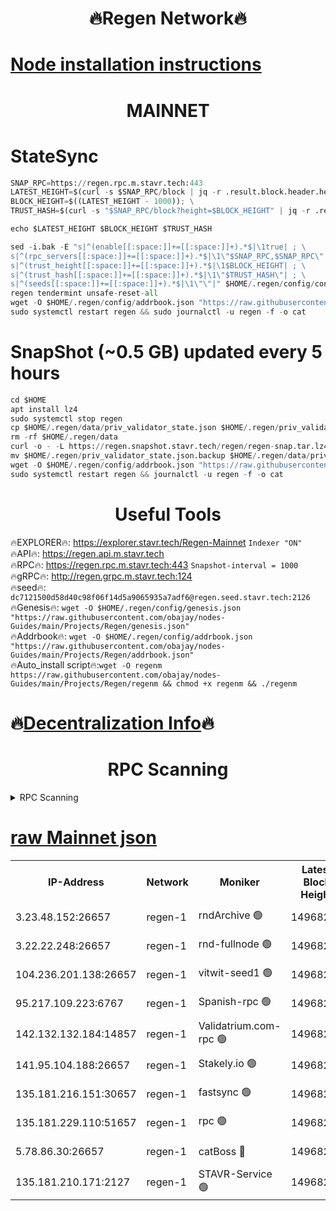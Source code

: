 <h1 align="center"> 🔥Regen Network🔥</h1>

[Node installation instructions](https://github.com/obajay/nodes-Guides/tree/main/Projects/Regen)
=
<h1 align="center"> MAINNET</h1>

# StateSync
```python
SNAP_RPC=https://regen.rpc.m.stavr.tech:443
LATEST_HEIGHT=$(curl -s $SNAP_RPC/block | jq -r .result.block.header.height); \
BLOCK_HEIGHT=$((LATEST_HEIGHT - 1000)); \
TRUST_HASH=$(curl -s "$SNAP_RPC/block?height=$BLOCK_HEIGHT" | jq -r .result.block_id.hash)

echo $LATEST_HEIGHT $BLOCK_HEIGHT $TRUST_HASH

sed -i.bak -E "s|^(enable[[:space:]]+=[[:space:]]+).*$|\1true| ; \
s|^(rpc_servers[[:space:]]+=[[:space:]]+).*$|\1\"$SNAP_RPC,$SNAP_RPC\"| ; \
s|^(trust_height[[:space:]]+=[[:space:]]+).*$|\1$BLOCK_HEIGHT| ; \
s|^(trust_hash[[:space:]]+=[[:space:]]+).*$|\1\"$TRUST_HASH\"| ; \
s|^(seeds[[:space:]]+=[[:space:]]+).*$|\1\"\"|" $HOME/.regen/config/config.toml
regen tendermint unsafe-reset-all
wget -O $HOME/.regen/config/addrbook.json "https://raw.githubusercontent.com/obajay/nodes-Guides/main/Projects/Regen/addrbook.json"
sudo systemctl restart regen && sudo journalctl -u regen -f -o cat
```
# SnapShot (~0.5 GB) updated every 5 hours
```python
cd $HOME
apt install lz4
sudo systemctl stop regen
cp $HOME/.regen/data/priv_validator_state.json $HOME/.regen/priv_validator_state.json.backup
rm -rf $HOME/.regen/data
curl -o - -L https://regen.snapshot.stavr.tech/regen/regen-snap.tar.lz4 | lz4 -c -d - | tar -x -C $HOME/.regen --strip-components 2
mv $HOME/.regen/priv_validator_state.json.backup $HOME/.regen/data/priv_validator_state.json
wget -O $HOME/.regen/config/addrbook.json "https://raw.githubusercontent.com/obajay/nodes-Guides/main/Projects/Regen/addrbook.json"
sudo systemctl restart regen && journalctl -u regen -f -o cat
```

 <h1 align="center"> Useful Tools</h1>

🔥EXPLORER🔥:     https://explorer.stavr.tech/Regen-Mainnet        `Indexer "ON"` \
🔥API🔥:          https://regen.api.m.stavr.tech \
🔥RPC🔥:          https://regen.rpc.m.stavr.tech:443              `Snapshot-interval = 1000` \
🔥gRPC🔥:         http://regen.grpc.m.stavr.tech:124 \
🔥seed🔥:      `dc7121500d58d40c98f06f14d5a9065935a7adf6@regen.seed.stavr.tech:2126` \
🔥Genesis🔥:   `wget -O $HOME/.regen/config/genesis.json "https://raw.githubusercontent.com/obajay/nodes-Guides/main/Projects/Regen/genesis.json"` \
🔥Addrbook🔥:  `wget -O $HOME/.regen/config/addrbook.json "https://raw.githubusercontent.com/obajay/nodes-Guides/main/Projects/Regen/addrbook.json"` \
🔥Auto_install script🔥:`wget -O regenm https://raw.githubusercontent.com/obajay/nodes-Guides/main/Projects/Regen/regenm && chmod +x regenm && ./regenm`

🔥[Decentralization Info](https://github.com/obajay/StateSync-snapshots/tree/main/Projects/Regen/Decentralization)🔥
=
<h1 align="center"> RPC Scanning</h1>

<details>
<summary>RPC Scanning</summary>

<h2 align="center"> We scan nodes in real time every 4 hours. And we provide the final result of RPC endpoints.
We cannot influence the operation of these nodes in any way. </h2>


```python
If Voting Power is higher than 0 --> then the Node is a validator of the network and may be subject to attack and be a potential threat to the chain.
```
```python
We marked such validators with a red symbol
```

</details>

[raw Mainnet json](https://rpc-check.regenm.stavr.tech/regenm/rpc-regenm-result.json)
=


<table><tr><th>IP-Address</th><th>Network</th><th>Moniker</th><th>Latest Block Height</th><th>Earliest Block Height</th><th>Catching Up</th><th>Tx Index</th><th>Voting Power</th><th>Scan Time</th></tr><tr><td>3.23.48.152:26657</td><td>regen-1</td><td>rndArchive 🟢</td><td>14968253</td><td>1</td><td>False</td><td>on</td><td>0</td><td>2024-03-04T07:36:44.914416974UTC</td></tr><tr><td>3.22.22.248:26657</td><td>regen-1</td><td>rnd-fullnode 🟢</td><td>14968252</td><td>4134001</td><td>False</td><td>on</td><td>0</td><td>2024-03-04T07:36:42.221228144UTC</td></tr><tr><td>104.236.201.138:26657</td><td>regen-1</td><td>vitwit-seed1 🟢</td><td>14968248</td><td>8943001</td><td>False</td><td>on</td><td>0</td><td>2024-03-04T07:36:18.483523396UTC</td></tr><tr><td>95.217.109.223:6767</td><td>regen-1</td><td>Spanish-rpc 🟢</td><td>14968255</td><td>10068001</td><td>False</td><td>on</td><td>0</td><td>2024-03-04T07:36:58.023987878UTC</td></tr><tr><td>142.132.132.184:14857</td><td>regen-1</td><td>Validatrium.com-rpc 🟢</td><td>14968255</td><td>11175001</td><td>False</td><td>on</td><td>0</td><td>2024-03-04T07:36:58.235879769UTC</td></tr><tr><td>141.95.104.188:26657</td><td>regen-1</td><td>Stakely.io 🟢</td><td>14968251</td><td>13442501</td><td>False</td><td>on</td><td>0</td><td>2024-03-04T07:36:35.406727162UTC</td></tr><tr><td>135.181.216.151:30657</td><td>regen-1</td><td>fastsync 🟢</td><td>14968253</td><td>14457001</td><td>False</td><td>off</td><td>0</td><td>2024-03-04T07:36:47.540418163UTC</td></tr><tr><td>135.181.229.110:51657</td><td>regen-1</td><td>rpc 🟢</td><td>14968251</td><td>14844001</td><td>False</td><td>on</td><td>0</td><td>2024-03-04T07:36:33.131885977UTC</td></tr><tr><td>5.78.86.30:26657</td><td>regen-1</td><td>catBoss 🔴</td><td>14968258</td><td>14962001</td><td>False</td><td>on</td><td>9087051877</td><td>2024-03-04T07:37:13.549864326UTC</td></tr><tr><td>135.181.210.171:2127</td><td>regen-1</td><td>STAVR-Service 🟢</td><td>14968258</td><td>14967001</td><td>False</td><td>on</td><td>0</td><td>2024-03-04T07:37:17.921535454UTC</td></tr></table>